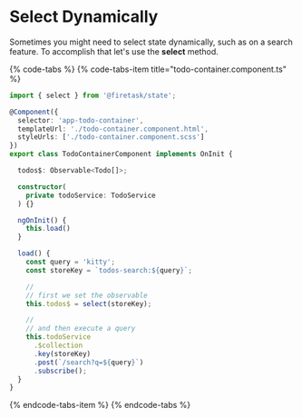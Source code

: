 # Select Dynamically

Sometimes you might need to select state dynamically, such as on a search feature. To accomplish that let's use the **select** method.

{% code-tabs %}
{% code-tabs-item title="todo-container.component.ts" %}
```typescript
import { select } from '@firetask/state';

@Component({
  selector: 'app-todo-container',
  templateUrl: './todo-container.component.html',
  styleUrls: ['./todo-container.component.scss']
})
export class TodoContainerComponent implements OnInit {

  todos$: Observable<Todo[]>;

  constructor(
    private todoService: TodoService
  ) {}

  ngOnInit() {
    this.load()
  }

  load() {
    const query = 'kitty';
    const storeKey = `todos-search:${query}`;

    //
    // first we set the observable
    this.todos$ = select(storeKey);

    //
    // and then execute a query    
    this.todoService
      .$collection
      .key(storeKey)
      .post(`/search?q=${query}`)
      .subscribe();
  }
}
```
{% endcode-tabs-item %}
{% endcode-tabs %}

